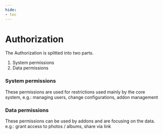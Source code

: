 ```yaml
---
hide:
- toc
---
```

# Authorization
The Authorization is splitted into two parts.

 1. System permissions
 2. Data permissions

### System permissions
These permissions are used for restrictions used mainly by the core system, e.g.: managing users, change configurations, addon management

### Data permissions
These permissions can be used by addons and are focusing on the data. e.g.: grant access to photos / albums, share via link
